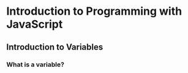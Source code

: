 # Introduction to Programming with JavaScript

## Introduction to Variables
### What is a variable?

###
